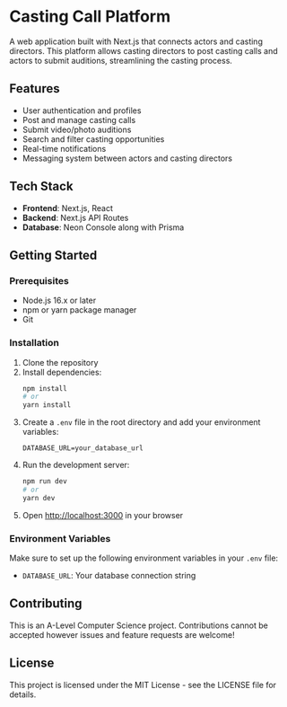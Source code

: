 <!-- README.md -->
<!-- Copyright (C) 2025 Charlie Ward GPL v3 -->
<!-- Full License @ https://github.com/Charlie-Ward/CastConnect/blob/main/LICENSE -->

# Casting Call Platform

A web application built with Next.js that connects actors and casting directors. This platform allows casting directors to post casting calls and actors to submit auditions, streamlining the casting process.

## Features

- User authentication and profiles
- Post and manage casting calls
- Submit video/photo auditions 
- Search and filter casting opportunities
- Real-time notifications
- Messaging system between actors and casting directors

## Tech Stack

- **Frontend**: Next.js, React
- **Backend**: Next.js API Routes
- **Database**: Neon Console along with Prisma
<!-- - **Authentication**: (Your auth solution) -->
<!-- - **Storage**: (Your storage solution for media files) -->

## Getting Started

### Prerequisites

- Node.js 16.x or later
- npm or yarn package manager
- Git

### Installation

1. Clone the repository
2. Install dependencies:
   ```bash
   npm install
   # or
   yarn install
   ```
3. Create a `.env` file in the root directory and add your environment variables:
   ```
   DATABASE_URL=your_database_url
   ```
4. Run the development server:
   ```bash
   npm run dev
   # or
   yarn dev
   ```
5. Open [http://localhost:3000](http://localhost:3000) in your browser

### Environment Variables

Make sure to set up the following environment variables in your `.env` file:

- `DATABASE_URL`: Your database connection string

## Contributing

This is an A-Level Computer Science project. Contributions cannot be accepted however issues and feature requests are welcome!

## License

This project is licensed under the MIT License - see the LICENSE file for details.


